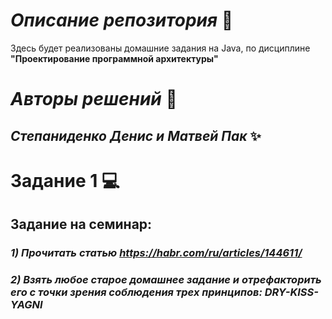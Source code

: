 # ***Описание репозитория*** :book:
Здесь будет реализованы домашние задания на Java, по дисциплине **"Проектирование программной архитектуры"** 
# ***Авторы решений*** :star2:
## ***Степаниденко Денис и Матвей Пак*** :sparkles:

# Задание 1 :computer:
## Задание на семинар:
### ***1) Прочитать статью https://habr.com/ru/articles/144611/***
### ***2) Взять любое старое домашнее задание и отрефакторить его с точки зрения соблюдения трех принципов: DRY-KISS-YAGNI***

